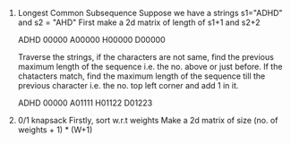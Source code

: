 1.	Longest Common Subsequence
	Suppose we have a strings s1="ADHD" and s2 = "AHD"
	First make a 2d matrix of length of s1+1 and s2+2
	
	  ADHD
	 00000
	A00000 
	H00000
	D00000
	
	Traverse the strings, if the characters are not same, find the previous maximum length of the sequence i.e. the no. above or just before.
	If the chatacters match, find the maximum length of the sequence till the previous character i.e. the no. top left corner and add 1 in it. 

	  ADHD
	 00000
	A01111
	H01122
	D01223
	
2. 0/1 knapsack
	Firstly, sort w.r.t weights
	Make a 2d matrix of size (no. of weights + 1) * (W+1)
	
